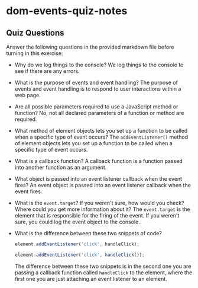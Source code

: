 # dom-events-quiz-notes

## Quiz Questions

Answer the following questions in the provided markdown file before turning in this exercise:

- Why do we log things to the console?
  We log things to the console to see if there are any errors.

- What is the purpose of events and event handling?
  The purpose of events and event handling is to respond to user interactions within a web page.

- Are all possible parameters required to use a JavaScript method or function?
  No, not all declared parameters of a function or method are required.

- What method of element objects lets you set up a function to be called when a specific type of event occurs?
  The `addEventListener()` method of element objects lets you set up a function to be called when a specific type of event occurs.

- What is a callback function?
  A callback function is a function passed into another function as an argument.

- What object is passed into an event listener callback when the event fires?
  An event object is passed into an event listener callback when the event fires.

- What is the `event.target`? If you weren't sure, how would you check? Where could you get more information about it?
  The `event.target` is the element that is responsible for the firing of the event. If you weren't sure, you could log the event object to the console.

- What is the difference between these two snippets of code?
  ```js
  element.addEventListener('click', handleClick);
  ```
  ```js
  element.addEventListener('click', handleClick());
  ```
  The difference between these two snippets is in the second one you are passing a callback function called `handleClick` to the element, where the first one you are just attaching an event listener to an element.
